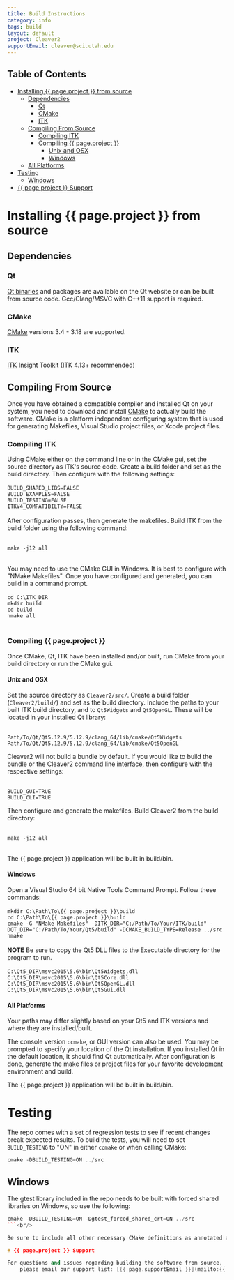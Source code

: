 ```yaml
---
title: Build Instructions
category: info
tags: build
layout: default
project: Cleaver2
supportEmail: cleaver@sci.utah.edu
---
```


## Table of Contents

* [Installing {{ page.project }} from source](#installing-cleaver2-from-source)
  * [Dependencies](#dependencies)
    * [Qt](#qt)
    * [CMake](#cmake)
    * [ITK](#itk)
  * [Compiling From Source](#compiling-from-source)
    * [Compiling ITK](#compiling-itk)
    * [Compiling {{ page.project }}](#compiling-cleaver2)
      * [Unix and OSX](#unix-and-osx)
      * [Windows](#windows)
  * [All Platforms](#all-platforms)
* [Testing](#testing)
  * [Windows](#windows)
* [{{ page.project }} Support](#cleaver2-support)

# Installing {{ page.project }} from source

## Dependencies

### Qt

[Qt binaries](https://www.qt.io/) and packages are available on the Qt website or can be built 
from source code. Gcc/Clang/MSVC with C++11 support is required.

### CMake

[CMake](https://cmake.org/) versions 3.4 - 3.18 are supported.

### ITK

[ITK](http://www.itk.org/) Insight Toolkit (ITK 4.13+ recommended) 


## Compiling From Source

Once you have obtained a compatible compiler and installed Qt on your system, you need to
download and install [CMake](http://www.cmake.org/) to actually build the software.
CMake is a platform independent configuring system that is used for generating Makefiles, Visual Studio project files, or Xcode project files.

### Compiling ITK

Using CMake either on the command line or in the CMake gui, set the source directory as ITK's source code. Create a build folder and set as the build directory. Then configure with the following settings:
<br/><br/>
``` BUILD_SHARED_LIBS=FALSE ``` <br/>
``` BUILD_EXAMPLES=FALSE ``` <br/>
``` BUILD_TESTING=FALSE ``` <br/>
``` ITKV4_COMPATIBILTY=FALSE ``` <br/>
<br/>
After configuration passes, then generate the makefiles. Build ITK from the build folder using the following command:
<br/><br/>

``` make -j12 all ``` <br/>
<br/>

You may need to use the CMake GUI in Windows. It is best to configure with "NMake Makefiles". Once you have configured and generated, you can build in a command prompt.
<br/><br/>
``` cd C:\ITK_DIR ``` <br/>
``` mkdir build ``` <br/>
``` cd build ``` <br/>
``` nmake all ``` <br/>
<br/>

### Compiling {{ page.project }}
Once CMake, Qt, ITK have been installed and/or built, run CMake from your build directory or run the CMake gui. 

#### Unix and OSX

Set the source directory as ``` Cleaver2/src/ ```. Create a build folder (```Cleaver2/build/```) and set as the build directory. Include the paths to your built ITK build directory, and to ```Qt5Widgets``` and ```Qt5OpenGL```. These will be located in your installed Qt library:
<br/><br/>

```Path/To/Qt/Qt5.12.9/5.12.9/clang_64/lib/cmake/Qt5Widgets``` <br/>
```Path/To/Qt/Qt5.12.9/5.12.9/clang_64/lib/cmake/Qt5OpenGL``` <br/>

Cleaver2 will not build a bundle by default. If you would like to build the bundle or the Cleaver2 command line interface, then configure with the respective settings:
<br/><br/>

``` BUILD_GUI=TRUE ``` <br/>
``` BUILD_CLI=TRUE ``` <br/>

Then configure and generate the makefiles. Build Cleaver2 from the build directory:
<br/><br/>

``` make -j12 all ``` <br/>
<br/>

The {{ page.project }} application will be built in build/bin.

#### Windows
Open a Visual Studio 64 bit Native Tools Command Prompt.
Follow these commands:
<br/><br/>
``` mkdir C:\Path\To\{{ page.project }}\build ``` <br/>
``` cd C:\Path\To\{{ page.project }}\build ``` <br/>
``` cmake -G "NMake Makefiles" -DITK_DIR="C:/Path/To/Your/ITK/build" -DQT_DIR="C:/Path/To/Your/Qt5/build" -DCMAKE_BUILD_TYPE=Release ../src ``` <br/>
``` nmake ``` <br/>
<br/>
**NOTE** Be sure to copy the Qt5 DLL files to the Executable directory for the program to run.
<br/><br/>
``` C:\Qt5_DIR\msvc2015\5.6\bin\Qt5Widgets.dll ``` <br/>
``` C:\Qt5_DIR\msvc2015\5.6\bin\Qt5Core.dll ``` <br/>
``` C:\Qt5_DIR\msvc2015\5.6\bin\Qt5OpenGL.dll ``` <br/>
``` C:\Qt5_DIR\msvc2015\5.6\bin\Qt5Gui.dll ``` <br/>

#### All Platforms
Your paths may differ slightly based on your Qt5 and ITK versions and where they are installed/built.

The console version ``ccmake``, or GUI version can also be used.
You may be prompted to specify your location of the Qt installation.
If you installed Qt in the default location, it should find Qt automatically.
After configuration is done, generate the make files or project files for your favorite
development environment and build.

The {{ page.project }} application will be built in build/bin.

# Testing

The repo comes with a set of regression tests to see if recent
changes break expected results. To build the tests, you will
need to set <code>BUILD_TESTING</code> to "ON" in either
<code>ccmake</code> or when calling CMake:

```c++
cmake -DBUILD_TESTING=ON ../src
```

## Windows
The gtest library included in the repo needs to be
built with forced shared libraries on Windows, so use the following:

```c++
cmake -DBUILD_TESTING=ON -Dgtest_forced_shared_crt=ON ../src
```<br/>

Be sure to include all other necessary CMake definitions as annotated above.

# {{ page.project }} Support

For questions and issues regarding building the software from source,
    please email our support list: [{{ page.supportEmail }}](mailto:{{ page.supportEmail }})
